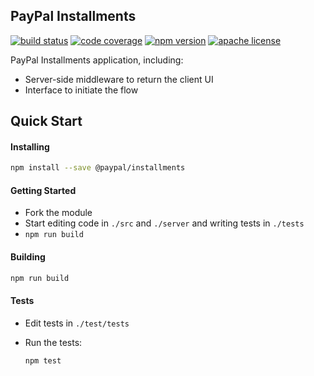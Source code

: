 ## PayPal Installments

[![build status][build-badge]][build]
[![code coverage][coverage-badge]][coverage]
[![npm version][version-badge]][package]
[![apache license][license-badge]][license]

[build-badge]: https://img.shields.io/github/workflow/status/paypal/paypal-installments/build?logo=github&style=flat-square
[build]: https://github.com/paypal/paypal-installments/actions?query=workflow%3Abuild
[coverage-badge]: https://img.shields.io/codecov/c/github/paypal/paypal-installments.svg?style=flat-square
[coverage]: https://codecov.io/github/paypal/paypal-installments
[version-badge]: https://img.shields.io/npm/v/@paypal/installments.svg?style=flat-square
[package]: https://www.npmjs.com/package/@paypal/installments
[license-badge]: https://img.shields.io/npm/l/@paypal/installments.svg?style=flat-square
[license]: https://github.com/paypal/paypal-installments/blob/master/LICENSE

PayPal Installments application, including:

- Server-side middleware to return the client UI
- Interface to initiate the flow

## Quick Start

#### Installing

```bash
npm install --save @paypal/installments
```

#### Getting Started

- Fork the module
- Start editing code in `./src` and `./server` and writing tests in `./tests`
- `npm run build`

#### Building

```bash
npm run build
```

#### Tests

- Edit tests in `./test/tests`
- Run the tests:

  ```bash
  npm test
  ```
